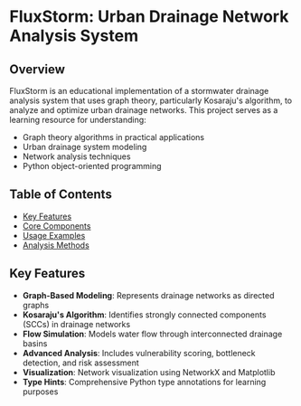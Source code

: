 # FluxStorm: Urban Drainage Network Analysis System

## Overview
FluxStorm is an educational implementation of a stormwater drainage analysis system that uses graph theory, particularly Kosaraju's algorithm, to analyze and optimize urban drainage networks. This project serves as a learning resource for understanding:
- Graph theory algorithms in practical applications
- Urban drainage system modeling
- Network analysis techniques
- Python object-oriented programming

## Table of Contents
- [Key Features](#key-features)
- [Core Components](#core-components)
- [Usage Examples](#usage-examples)
- [Analysis Methods](#analysis-methods)

## Key Features
- **Graph-Based Modeling**: Represents drainage networks as directed graphs
- **Kosaraju's Algorithm**: Identifies strongly connected components (SCCs) in drainage networks
- **Flow Simulation**: Models water flow through interconnected drainage basins
- **Advanced Analysis**: Includes vulnerability scoring, bottleneck detection, and risk assessment
- **Visualization**: Network visualization using NetworkX and Matplotlib
- **Type Hints**: Comprehensive Python type annotations for learning purposes
